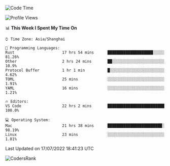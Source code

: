 <!--START_SECTION:waka-->
![Code Time](http://img.shields.io/badge/Code%20Time-1%2C506%20hrs%204%20mins-blue)

![Profile Views](http://img.shields.io/badge/Profile%20Views-17-blue)

📊 **This Week I Spent My Time On** 

```text
⌚︎ Time Zone: Asia/Shanghai

💬 Programming Languages: 
Rust                     17 hrs 54 mins      ████████████████████░░░░░   81.26% 
Other                    2 hrs 24 mins       ██░░░░░░░░░░░░░░░░░░░░░░░   10.9% 
Protocol Buffer          1 hr 1 min          █░░░░░░░░░░░░░░░░░░░░░░░░   4.62% 
TOML                     25 mins             ░░░░░░░░░░░░░░░░░░░░░░░░░   1.91% 
YAML                     16 mins             ░░░░░░░░░░░░░░░░░░░░░░░░░   1.21%

🔥 Editors: 
VS Code                  22 hrs 2 mins       █████████████████████████   100.0%

💻 Operating System: 
Mac                      21 hrs 38 mins      ████████████████████████░   98.19% 
Linux                    23 mins             ░░░░░░░░░░░░░░░░░░░░░░░░░   1.81%

```


 Last Updated on 17/07/2022 18:41:23 UTC
<!--END_SECTION:waka-->

![CodersRank](https://cr-skills-chart-widget.azurewebsites.net/api/api?username=BugenZhao&padding=16&tooltip=true&branding=false&sort-by-score=true&skills=Rust%2C%20Swift%2C%20C%2C%20TypeScript%2C%20Java%2C%20Go%2C%20Dart%2C%20C%2B%2B%2C%20Python%2C%20Assembly%2C%20Shell%2C%20Kotlin)

